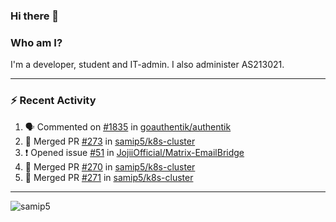 ### Hi there 👋

### Who am I?
I'm a developer, student and IT-admin. I also administer AS213021.

---
### :zap: Recent Activity
<!--START_SECTION:activity-->
1. 🗣 Commented on [#1835](https://github.com/goauthentik/authentik/issues/1835) in [goauthentik/authentik](https://github.com/goauthentik/authentik)
2. 🎉 Merged PR [#273](https://github.com/samip5/k8s-cluster/pull/273) in [samip5/k8s-cluster](https://github.com/samip5/k8s-cluster)
3. ❗️ Opened issue [#51](https://github.com/JojiiOfficial/Matrix-EmailBridge/issues/51) in [JojiiOfficial/Matrix-EmailBridge](https://github.com/JojiiOfficial/Matrix-EmailBridge)
4. 🎉 Merged PR [#270](https://github.com/samip5/k8s-cluster/pull/270) in [samip5/k8s-cluster](https://github.com/samip5/k8s-cluster)
5. 🎉 Merged PR [#271](https://github.com/samip5/k8s-cluster/pull/271) in [samip5/k8s-cluster](https://github.com/samip5/k8s-cluster)
<!--END_SECTION:activity-->
---

<img align="center" src="https://github-readme-stats.vercel.app/api?username=samip5&show_icons=true" alt="samip5" />
